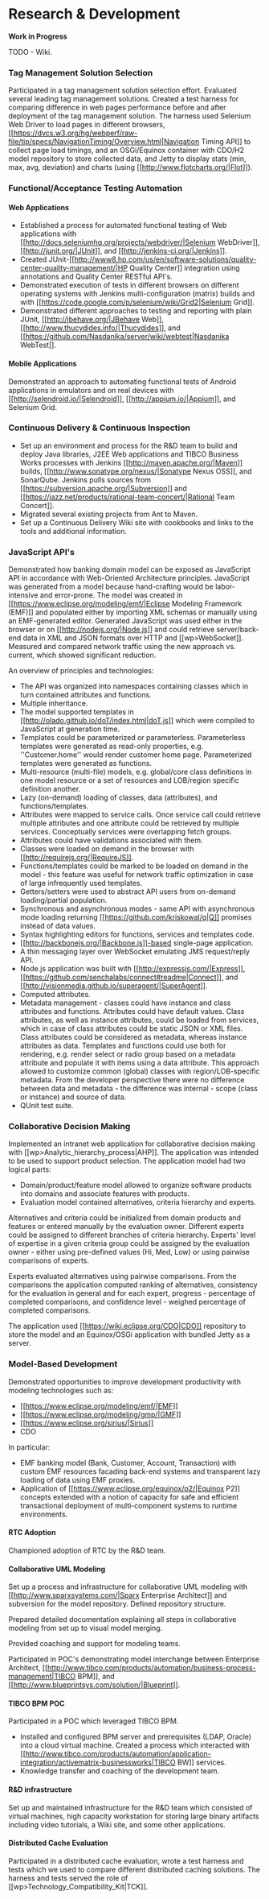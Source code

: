 # Research & Development

**Work in Progress**

TODO - Wiki.

### Tag Management Solution Selection
Participated in a tag management solution selection effort. Evaluated several leading tag management solutions. Created a test harness for comparing difference in web pages performance before and after deployment of the tag management solution. The harness used Selenium Web Driver to load pages in different browsers, [[https://dvcs.w3.org/hg/webperf/raw-file/tip/specs/NavigationTiming/Overview.html|Navigation Timing API]] to collect page load timings, and an OSGi/Equinox container with CDO/H2 model repository to store collected data, and Jetty to display stats (min, max, avg, deviation) and charts (using [[http://www.flotcharts.org/|Flot]]).

### Functional/Acceptance Testing Automation 

#### Web Applications
  * Established a process for automated functional testing of Web applications with [[http://docs.seleniumhq.org/projects/webdriver/|Selenium WebDriver]], [[http://junit.org/|JUnit]], and [[http://jenkins-ci.org/|Jenkins]]. 
  * Created JUnit-[[http://www8.hp.com/us/en/software-solutions/quality-center-quality-management/|HP Quality Center]] integration using annotations and Quality Center RESTful API's. 
  * Demonstrated execution of tests in different browsers on different operating systems with Jenkins multi-configuration (matrix) builds and with [[https://code.google.com/p/selenium/wiki/Grid2|Selenium Grid]].
  * Demonstrated different approaches to testing and reporting with plain JUnit, [[http://jbehave.org/|JBehave Web]], [[http://www.thucydides.info/|Thucydides]], and [[https://github.com/Nasdanika/server/wiki/webtest|Nasdanika WebTest]].

#### Mobile Applications
Demonstrated an approach to automating functional tests of Android applications in emulators and on real devices with [[http://selendroid.io/|Selendroid]], [[http://appium.io/|Appium]], and Selenium Grid.

### Continuous Delivery & Continuous Inspection 
  * Set up an environment and process for the R&D team to build and deploy Java libraries, J2EE Web applications and TIBCO Business Works processes with Jenkins [[http://maven.apache.org/|Maven]] builds, [[http://www.sonatype.org/nexus/|Sonatype Nexus OSS]], and SonarQube. Jenkins pulls sources from [[https://subversion.apache.org/|Subversion]] and [[https://jazz.net/products/rational-team-concert/|Rational Team Concert]]. 
  * Migrated several existing projects from Ant to Maven.
  * Set up a Continuous Delivery Wiki site with cookbooks and links to the tools and additional information.

### JavaScript API's
Demonstrated how banking domain model can be exposed as JavaScript API in accordance with Web-Oriented Architecture principles. JavaScript was generated from a model because hand-crafting would be labor-intensive and error-prone. The model was created in [[https://www.eclipse.org/modeling/emf/|Eclipse Modeling Framework (EMF)]] and populated either by importing XML schemas or manually using an EMF-generated editor. Generated JavaScript was used either in the browser or on [[http://nodejs.org/|Node.js]] and could retrieve server/back-end data in XML and JSON formats over HTTP and [[wp>WebSocket]]. Measured and compared network traffic using the new approach vs. current, which showed significant reduction. 

An overview of principles and technologies:
  * The API was organized into namespaces containing classes which in turn contained attributes and functions.
  * Multiple inheritance.
  * The model supported templates in [[http://olado.github.io/doT/index.html|doT.js]] which were compiled to JavaScript at generation time.
  * Templates could be parameterized or parameterless. Parameterless templates were generated as read-only properties, e.g. ''Customer.home'' would render customer home page. Parameterized templates were generated as functions.
  * Multi-resource (multi-file) models, e.g. global/core class definitions in one model resource or a set of resources and LOB/region specific definition another.
  * Lazy (on-demand) loading of classes, data (attributes), and functions/templates. 
  * Attributes were mapped to service calls. Once service call could retrieve multiple attributes and one attribute could be retrieved by multiple services. Conceptually services were overlapping fetch groups. 
  * Attributes could have validations associated with them.
  * Classes were loaded on demand in the browser with [[http://requirejs.org/|RequireJS]].
  * Functions/templates could be marked to be loaded on demand in the model - this feature was useful for network traffic optimization in case of large infrequently used templates.
  * Getters/setters were used to abstract API users from on-demand loading/partial population.
  * Synchronous and asynchronous modes - same API with asynchronous mode loading returning [[https://github.com/kriskowal/q|Q]] promises instead of data values.
  * Syntax highlighting editors for functions, services and templates code.
  * [[http://backbonejs.org/|Backbone.js]]-based single-page application.
  * A thin messaging layer over WebSocket emulating JMS request/reply API.
  * Node.js application was built with [[http://expressjs.com/|Express]], [[https://github.com/senchalabs/connect#readme|Connect]], and [[http://visionmedia.github.io/superagent/|SuperAgent]].
  * Computed attributes.
  * Metadata management - classes could have instance and class attributes and functions. Attributes could have default values. Class attributes, as well as instance attributes, could be loaded from services, which in case of class attributes could be static JSON or XML files. Class attributes could be considered as metadata, whereas instance attributes as data. Templates and functions could use both for rendering, e.g. render select or radio group based on a metadata attribute and populate it with items using a data attribute. This approach allowed to customize common (global) classes with region/LOB-specific metadata. From the developer perspective there were no difference between data and metadata - the difference was internal - scope (class or instance) and source of data.
  * QUnit test suite.

### Collaborative Decision Making
Implemented an intranet web application for collaborative decision making with [[wp>Analytic_hierarchy_process|AHP]]. The application was intended to be used to support product selection. The application model had two logical parts:
  * Domain/product/feature model allowed to organize software products into domains and associate features with products.
  * Evaluation model contained alternatives, criteria hierarchy and experts. 

Alternatives and criteria could be initialized from domain products and features or entered manually by the evaluation owner. Different experts could be assigned to different branches of criteria hierarchy. Experts' level of expertise in a given criteria group could be assigned by the evaluation owner - either using pre-defined values (Hi, Med, Low) or using pairwise comparisons of experts.

Experts evaluated alternatives using pairwise comparisons. From the comparisons the application computed ranking of alternatives, consistency for the evaluation in general and for each expert, progress - percentage of completed comparisons, and confidence level - weighed percentage of completed comparisons.

The application used [[https://wiki.eclipse.org/CDO|CDO]] repository to store the model and an Equinox/OSGi application with bundled Jetty as a server.

### Model-Based Development
Demonstrated opportunities to improve development productivity with modeling technologies such as:
  * [[https://www.eclipse.org/modeling/emf/|EMF]]
  * [[https://www.eclipse.org/modeling/gmp/|GMF]]
  * [[https://www.eclipse.org/sirius/|Sirius]]
  * CDO

In particular:
  * EMF banking model (Bank, Customer, Account, Transaction) with custom EMF resources facading back-end systems and transparent lazy loading of data using EMF proxies.
  * Application of [[https://www.eclipse.org/equinox/p2/|Equinox P2]] concepts extended with a notion of capacity for safe and efficient transactional deployment of multi-component systems to runtime environments.

#### RTC Adoption
Championed adoption of RTC by the R&D team.

#### Collaborative UML Modeling
Set up a process and infrastructure for collaborative UML modeling with [[http://www.sparxsystems.com/|Sparx Enterprise Architect]] and subversion for the model repository. Defined repository structure. 

Prepared detailed documentation explaining all steps in collaborative modeling from set up to visual model merging. 

Provided coaching and support for modeling teams.

Participated in POC's demonstrating model interchange between Enterprise Architect, [[http://www.tibco.com/products/automation/business-process-management|TIBCO BPM]], and [[http://www.blueprintsys.com/solution/|Blueprint]].

#### TIBCO BPM POC
Participated in a POC which leveraged TIBCO BPM. 
  * Installed and configured BPM server and prerequisites (LDAP, Oracle) into a cloud virtual machine. Created a process which interacted with [[http://www.tibco.com/products/automation/application-integration/activematrix-businessworks|TIBCO BW]] services. 
  * Knowledge transfer and coaching of the development team.

#### R&D infrastructure 
Set up and maintained infrastructure for the R&D team which consisted of virtual machines, high capacity workstation for storing large binary artifacts including video tutorials, a Wiki site, and some other applications.

#### Distributed Cache Evaluation 
Participated in a distributed cache evaluation, wrote a test harness and tests which we used to compare different distributed caching solutions. The harness and tests served the role of [[wp>Technology_Compatibility_Kit|TCK]].
